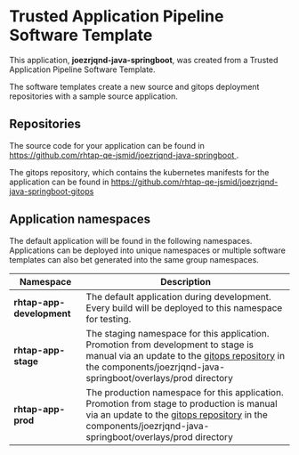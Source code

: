 # Trusted Application Pipeline Software Template

This application, **joezrjqnd-java-springboot**, was created from a Trusted Application Pipeline Software Template.

The software templates create a new source and gitops deployment repositories with a sample source application. 

## Repositories

The source code for your application can be found in [https://github.com/rhtap-qe-jsmid/joezrjqnd-java-springboot ](https://github.com/rhtap-qe-jsmid/joezrjqnd-java-springboot ).
 
The gitops repository, which contains the kubernetes manifests for the application can be found in 
[https://github.com/rhtap-qe-jsmid/joezrjqnd-java-springboot-gitops ](https://github.com/rhtap-qe-jsmid/joezrjqnd-java-springboot-gitops ) 

## Application namespaces 

The default application will be found in the following namespaces. Applications can be deployed into unique namespaces or multiple software templates can also bet generated into the same group namespaces.  

|  Namespace   |  Description   |  
| -------- | -------- |   
| **rhtap-app-development** | The default application during development. Every build will be deployed to this namespace for testing. | 
| **rhtap-app-stage** | The staging namespace for this application. Promotion from development to stage is manual via an update to the [gitops repository](https://github.com/rhtap-qe-jsmid/joezrjqnd-java-springboot-gitops ) in the components/joezrjqnd-java-springboot/overlays/prod directory |  
| **rhtap-app-prod** | The production namespace for this application. Promotion from stage to production is manual via an update to the [gitops repository](https://github.com/rhtap-qe-jsmid/joezrjqnd-java-springboot-gitops ) in the components/joezrjqnd-java-springboot/overlays/prod directory | 